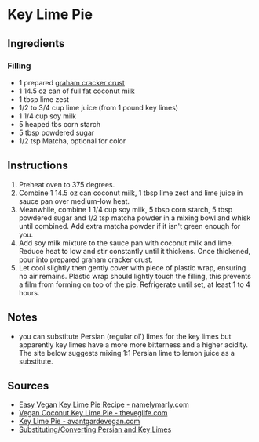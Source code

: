 # Key Lime Pie

## Ingredients

### Filling
* 1 prepared [graham cracker crust](./graham_cracker_pie_crust.md)
* 1 14.5 oz can of full fat coconut milk
* 1 tbsp lime zest
* 1/2 to 3/4 cup lime juice (from 1 pound key limes)
* 1 1/4 cup soy milk
* 5 heaped tbs corn starch
* 5 tbsp powdered sugar
* 1/2 tsp Matcha, optional for color


## Instructions
1. Preheat oven to 375 degrees.
2. Combine 1 14.5 oz can coconut milk, 1 tbsp lime zest and lime juice in sauce pan over medium-low heat.
3. Meanwhile, combine 1 1/4 cup soy milk, 5 tbsp corn starch, 5 tbsp powdered sugar and 1/2 tsp matcha powder in a mixing bowl and whisk until combined. Add extra matcha powder if it isn't green enough for you.
4. Add soy milk mixture to the sauce pan with coconut milk and lime. Reduce heat to low and stir constantly until it thickens. Once thickened, pour into prepared graham cracker crust.
5. Let cool slightly then gently cover with piece of plastic wrap, ensuring no air remains. Plastic wrap should lightly touch the filling, this prevents a film from forming on top of the pie. Refrigerate until set, at least 1 to 4 hours.


## Notes
* you can substitute Persian (regular ol') limes for the key limes but apparently key limes have a more more bitterness and a higher acidity. The site below suggests mixing 1:1 Persian lime to lemon juice as a substitute.


## Sources
* [Easy Vegan Key Lime Pie Recipe - namelymarly.com](https://namelymarly.com/easy-vegan-key-lime-pie/)
* [Vegan Coconut Key Lime Pie - theveglife.com](https://theveglife.com/vegan-coconut-key-lime-pie/)
* [Key Lime Pie - avantgardevegan.com](https://www.avantgardevegan.com/recipes/key-lime-pie/)
* [Substituting/Converting Persian and Key Limes](https://www.thespruce.com/key-lime-substitutions-measures-and-equivalents-1807850)
